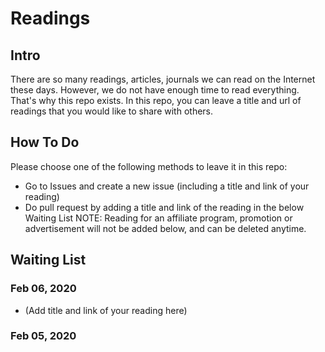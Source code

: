 # Readings

## Intro
There are so many readings, articles, journals we can read on the Internet these days. However, we do not have enough time to read everything. That's why this repo exists. In this repo, you can leave a title and url of readings that you would like to share with others.

## How To Do
Please choose one of the following methods to leave it in this repo:
- Go to Issues and create a new issue (including a title and link of your reading)
- Do pull request by adding a title and link of the reading in the below Waiting List
NOTE: Reading for an affiliate program, promotion or advertisement will not be added below, and can be deleted anytime.

## Waiting List

### Feb 06, 2020
- (Add title and link of your reading here)

### Feb 05, 2020




